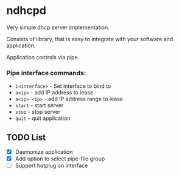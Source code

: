 # ndhcpd
Very simple dhcp server implementation.

Consists of library, that is easy to integrate with your software and application.

Application controls via pipe.

### Pipe interface commands:
* `i<interface>` - Set interface to bind to
* `a<ip>` - add IP address to lease
* `a<ip> <ip>` - add IP address range to lease
* `start` - start server
* `stop` - stop server
* `quit` - quit application

## TODO List
- [x] Daemonize application
- [x] Add option to select pipe-file group
- [ ] Support hotplug on interface
